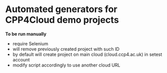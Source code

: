 # Automated generators for CPP4Cloud demo projects


**To be run manually**
   - require Selenium 
   - will remove previously created project with such ID
   - by default will create project on main cloud (cloud.ccp4.ac.uk) in setest account
   - modify script accordingly to use another cloud URL
